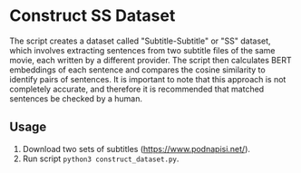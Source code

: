 # Construct SS Dataset

The script creates a dataset called "Subtitle-Subtitle" or "SS" dataset, which involves extracting sentences from two subtitle files of the same movie, each written by a different provider. The script then calculates BERT embeddings of each sentence and compares the cosine similarity to identify pairs of sentences. It is important to note that this approach is not completely accurate, and therefore it is recommended that matched sentences be checked by a human.

## Usage

1. Download two sets of subtitles (https://www.podnapisi.net/).
2. Run script `python3 construct_dataset.py`.
